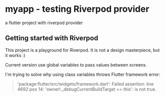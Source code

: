 # myapp - testing Riverpod provider

a flutter project with riverpod provider

## Getting started with Riverpod

This project is a playground for Riverpod. It is not a design masterpiece, but it works :)

Current version use global variables to pass values between screens.

I'm trying to solve why using class variables throws Flutter framework error:

>'package:flutter/src/widgets/framework.dart': Failed assertion: line 4692 pos 14: 'owner!._debugCurrentBuildTarget == this': is not true.